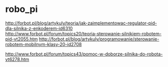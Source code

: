 # robo_pi



http://forbot.pl/blog/artykuly/teoria/jak-zaimplementowac-regulator-pid-dla-silnika-z-enkoderem-id6310
http://www.forbot.pl/forum/topics20/teoria-sterowanie-silnikiem-robotem-pid-vt2055.htm
http://forbot.pl/blog/artykuly/programowanie/sterowanie-robotem-mobilnym-klasy-20-id2708

http://www.forbot.pl/forum/topics43/pomoc-w-doborze-silnika-do-robota-vt6278.htm
